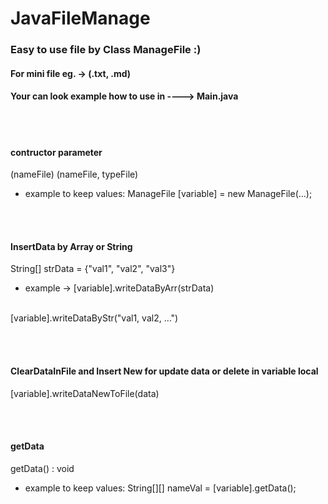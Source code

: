 # JavaFileManage
### Easy to use file by Class ManageFile :)
#### For mini file eg. -> (.txt, .md)
#### Your can look example how to use in ----> Main.java

<br><br>
#### contructor parameter
(nameFile)
(nameFile, typeFile)
- example to keep values:  ManageFile [variable] = new ManageFile(...);

<br><br>
#### InsertData by Array or String
String[] strData = {"val1", "val2", "val3"}
- example -> [variable].writeDataByArr(strData)
<br>
[variable].writeDataByStr("val1, val2, ...")


<br><br>
#### ClearDataInFile and Insert New for update data or delete in variable local
[variable].writeDataNewToFile(data)

<br><br>
#### getData
getData() : void 
- example to keep values:  String[][] nameVal = [variable].getData();

